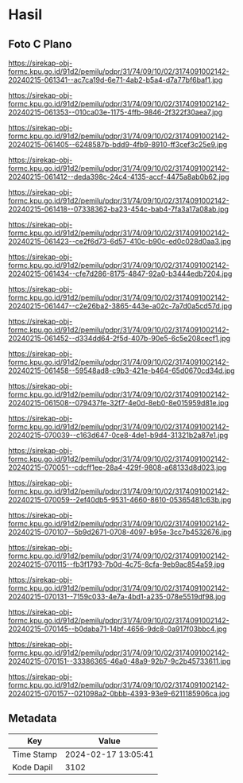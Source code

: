 # Hasil

## Foto C Plano

https://sirekap-obj-formc.kpu.go.id/91d2/pemilu/pdpr/31/74/09/10/02/3174091002142-20240215-061341--ac7ca19d-6e71-4ab2-b5a4-d7a77bf6baf1.jpg

https://sirekap-obj-formc.kpu.go.id/91d2/pemilu/pdpr/31/74/09/10/02/3174091002142-20240215-061353--010ca03e-1175-4ffb-9846-2f322f30aea7.jpg

https://sirekap-obj-formc.kpu.go.id/91d2/pemilu/pdpr/31/74/09/10/02/3174091002142-20240215-061405--6248587b-bdd9-4fb9-8910-ff3cef3c25e9.jpg

https://sirekap-obj-formc.kpu.go.id/91d2/pemilu/pdpr/31/74/09/10/02/3174091002142-20240215-061412--deda398c-24c4-4135-accf-4475a8ab0b62.jpg

https://sirekap-obj-formc.kpu.go.id/91d2/pemilu/pdpr/31/74/09/10/02/3174091002142-20240215-061418--07338362-ba23-454c-bab4-7fa3a17a08ab.jpg

https://sirekap-obj-formc.kpu.go.id/91d2/pemilu/pdpr/31/74/09/10/02/3174091002142-20240215-061423--ce2f6d73-6d57-410c-b90c-ed0c028d0aa3.jpg

https://sirekap-obj-formc.kpu.go.id/91d2/pemilu/pdpr/31/74/09/10/02/3174091002142-20240215-061434--cfe7d286-8175-4847-92a0-b3444edb7204.jpg

https://sirekap-obj-formc.kpu.go.id/91d2/pemilu/pdpr/31/74/09/10/02/3174091002142-20240215-061447--c2e26ba2-3865-443e-a02c-7a7d0a5cd57d.jpg

https://sirekap-obj-formc.kpu.go.id/91d2/pemilu/pdpr/31/74/09/10/02/3174091002142-20240215-061452--d334dd64-2f5d-407b-90e5-6c5e208cecf1.jpg

https://sirekap-obj-formc.kpu.go.id/91d2/pemilu/pdpr/31/74/09/10/02/3174091002142-20240215-061458--59548ad8-c9b3-421e-b464-65d0670cd34d.jpg

https://sirekap-obj-formc.kpu.go.id/91d2/pemilu/pdpr/31/74/09/10/02/3174091002142-20240215-061508--079437fe-32f7-4e0d-8eb0-8e015959d81e.jpg

https://sirekap-obj-formc.kpu.go.id/91d2/pemilu/pdpr/31/74/09/10/02/3174091002142-20240215-070039--c163d647-0ce8-4de1-b9d4-31321b2a87e1.jpg

https://sirekap-obj-formc.kpu.go.id/91d2/pemilu/pdpr/31/74/09/10/02/3174091002142-20240215-070051--cdcff1ee-28a4-429f-9808-a68133d8d023.jpg

https://sirekap-obj-formc.kpu.go.id/91d2/pemilu/pdpr/31/74/09/10/02/3174091002142-20240215-070059--2ef40db5-9531-4660-8610-05365481c63b.jpg

https://sirekap-obj-formc.kpu.go.id/91d2/pemilu/pdpr/31/74/09/10/02/3174091002142-20240215-070107--5b9d2671-0708-4097-b95e-3cc7b4532676.jpg

https://sirekap-obj-formc.kpu.go.id/91d2/pemilu/pdpr/31/74/09/10/02/3174091002142-20240215-070115--fb3f1793-7b0d-4c75-8cfa-9eb9ac854a59.jpg

https://sirekap-obj-formc.kpu.go.id/91d2/pemilu/pdpr/31/74/09/10/02/3174091002142-20240215-070131--7159c033-4e7a-4bd1-a235-078e5519df98.jpg

https://sirekap-obj-formc.kpu.go.id/91d2/pemilu/pdpr/31/74/09/10/02/3174091002142-20240215-070145--b0daba71-14bf-4656-9dc8-0a917f03bbc4.jpg

https://sirekap-obj-formc.kpu.go.id/91d2/pemilu/pdpr/31/74/09/10/02/3174091002142-20240215-070151--33386365-46a0-48a9-92b7-9c2b45733611.jpg

https://sirekap-obj-formc.kpu.go.id/91d2/pemilu/pdpr/31/74/09/10/02/3174091002142-20240215-070157--021098a2-0bbb-4393-93e9-6211185906ca.jpg


## Metadata

| Key        | Value               |
| ---------- | ------------------- |
| Time Stamp | 2024-02-17 13:05:41 |
| Kode Dapil | 3102                |




